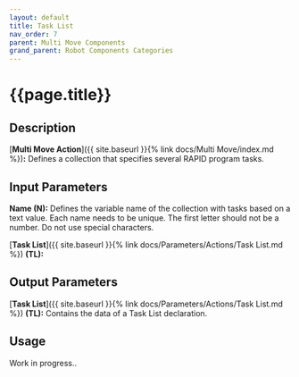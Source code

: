 ```yaml
---
layout: default
title: Task List
nav_order: 7
parent: Multi Move Components
grand_parent: Robot Components Categories
---
```


# **{{page.title}}**

## **Description**

[**Multi Move Action**]({{ site.baseurl }}{% link docs/Multi Move/index.md %})**:** 
Defines a collection that specifies several RAPID program tasks.

## **Input Parameters**

**Name (N):** Defines the variable name of the collection with tasks based on a text value. Each name needs to be unique. The first letter should not be a number. Do not use special characters.

[**Task List**]({{ site.baseurl }}{% link docs/Parameters/Actions/Task List.md %}) **(TL):** 

## **Output Parameters**

[**Task List**]({{ site.baseurl }}{% link docs/Parameters/Actions/Task List.md %}) **(TL):** Contains the data of a Task List declaration. 

## **Usage**

Work in progress..

